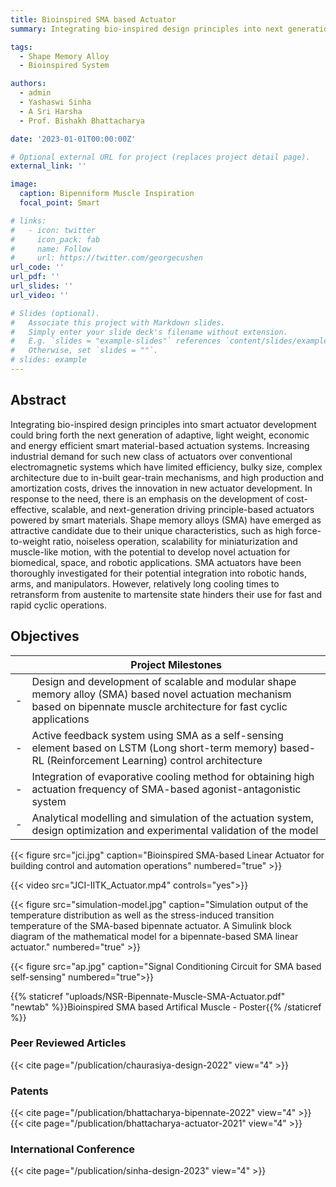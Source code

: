 ```yaml
---
title: Bioinspired SMA based Actuator
summary: Integrating bio-inspired design principles into next generation of adaptive and energy efficient shape memory alloy-based actuation systems

tags:
  - Shape Memory Alloy
  - Bioinspired System

authors: 
  - admin
  - Yashaswi Sinha
  - A Sri Harsha
  - Prof. Bishakh Bhattacharya

date: '2023-01-01T00:00:00Z'

# Optional external URL for project (replaces project detail page).
external_link: ''

image:
  caption: Bipenniform Muscle Inspiration
  focal_point: Smart

# links:
#   - icon: twitter
#     icon_pack: fab
#     name: Follow
#     url: https://twitter.com/georgecushen
url_code: ''
url_pdf: ''
url_slides: ''
url_video: ''

# Slides (optional).
#   Associate this project with Markdown slides.
#   Simply enter your slide deck's filename without extension.
#   E.g. `slides = "example-slides"` references `content/slides/example-slides.md`.
#   Otherwise, set `slides = ""`.
# slides: example
---
```


## Abstract
Integrating bio-inspired design principles into smart actuator development could bring forth the next generation of adaptive, light weight, economic and energy efficient smart material-based actuation systems. Increasing industrial demand for such new class of actuators over conventional electromagnetic systems which have limited efficiency, bulky size, complex architecture due to in-built gear-train mechanisms, and high production and amortization costs, drives the innovation in new actuator development. In response to the need, there is an emphasis on the development of cost-effective, scalable, and next-generation driving principle-based actuators powered by smart materials. Shape memory alloys (SMA) have emerged as attractive candidate due to their unique characteristics, such as high force-to-weight ratio, noiseless operation, scalability for miniaturization and muscle-like motion, with the potential to develop novel actuation for biomedical, space, and robotic applications. SMA actuators have been thoroughly investigated for their potential integration into robotic hands, arms, and manipulators. However, relatively long cooling times to retransform from austenite to martensite state hinders their use for fast and rapid cyclic operations.

## Objectives
|  | Project Milestones |
|---|---|
| - | Design and development of scalable and modular shape memory alloy (SMA) based novel actuation mechanism based on bipennate muscle architecture for fast cyclic applications |
| - | Active feedback system using SMA as a self-sensing element based on LSTM (Long short-term memory) based-RL (Reinforcement Learning) control architecture |
| - | Integration of evaporative cooling method for obtaining high actuation frequency of SMA-based agonist-antagonistic system |
| - | Analytical modelling and simulation of the actuation system, design optimization and experimental validation of the model |


{{< figure src="jci.jpg" caption="Bioinspired SMA-based Linear Actuator for building control and automation operations" numbered="true" >}}

{{< video src="JCI-IITK_Actuator.mp4" controls="yes">}}

{{< figure src="simulation-model.jpg" caption="Simulation output of the temperature distribution as well as the stress-induced transition temperature of the SMA-based bipennate actuator. A Simulink block diagram of the mathematical model for a bipennate-based SMA linear actuator." numbered="true" >}}

{{< figure src="ap.jpg" caption="Signal Conditioning Circuit for SMA based self-sensing" numbered="true">}}

{{% staticref "uploads/NSR-Bipennate-Muscle-SMA-Actuator.pdf" "newtab" %}}Bioinspired SMA based Artifical Muscle - Poster{{% /staticref %}}

### Peer Reviewed Articles
{{< cite page="/publication/chaurasiya-design-2022" view="4" >}}

### Patents
{{< cite page="/publication/bhattacharya-bipennate-2022" view="4" >}}
{{< cite page="/publication/bhattacharya-actuator-2021" view="4" >}}

### International Conference
{{< cite page="/publication/sinha-design-2023" view="4" >}}